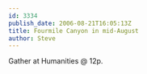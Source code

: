 ```yaml
---
id: 3334
publish_date: 2006-08-21T16:05:13Z
title: Fourmile Canyon in mid-August
author: Steve
---
```

Gather at Humanities @ 12p.